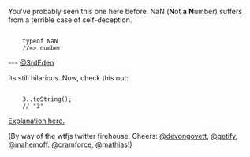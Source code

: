 You've probably seen this one here before. NaN (**N**ot **a** **N**umber) suffers from a terrible case of self-deception.

<code>
    typeof NaN
    //=> number
</code>


--- [@3rdEden](http://twitter.com/3rdEden)

Its still hilarious. Now, check this out:

<code>
    3..toString();
    // "3"
</code>

[Explanation here.](http://stackoverflow.com/questions/1995113/strangest-language-feature/3297392#3297392)

(By way of the wtfjs twitter firehouse. Cheers: [@devongovett](http://twitter.com/devongovett), [@getify](http://twitter.com/getify), [@mahemoff](http://twitter.com/mahemoff). [@cramforce](http://twitter.com/cramforce), [@mathias](http://twitter.com/mathias)!)